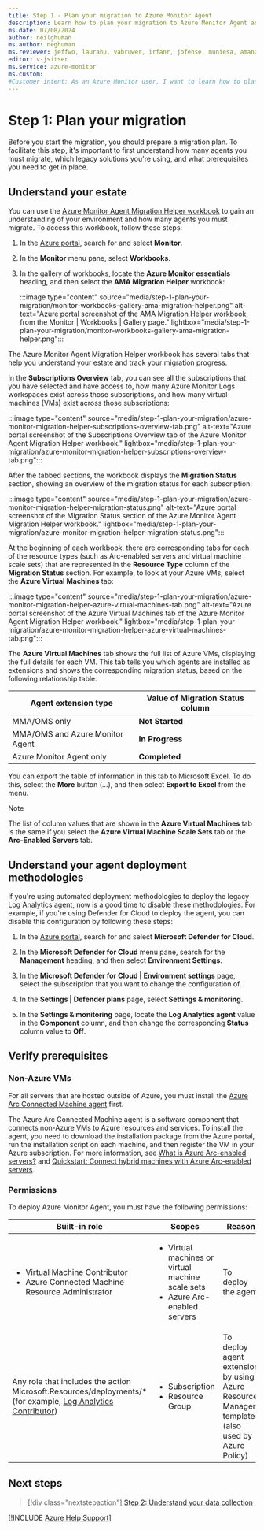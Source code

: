 ```yaml
---
title: Step 1 - Plan your migration to Azure Monitor Agent
description: Learn how to plan your migration to Azure Monitor Agent as the first step toward upgrading from the legacy Log Analytics Agent.
ms.date: 07/08/2024
author: neilghuman
ms.author: neghuman
ms.reviewer: jeffwo, laurahu, vabruwer, irfanr, jofehse, muniesa, amanan, v-leedennis
editor: v-jsitser
ms.service: azure-monitor
ms.custom: 
#Customer intent: As an Azure Monitor user, I want to learn how to plan a migration to Azure Monitor so that I can move on from using the legacy Log Analytics Agent.
---
```

# Step 1: Plan your migration

Before you start the migration, you should prepare a migration plan. To facilitate this step, it's important to first understand how many agents you must migrate, which legacy solutions you're using, and what prerequisites you need to get in place.

## Understand your estate

You can use the [Azure Monitor Agent Migration Helper workbook](/azure/azure-monitor/agents/azure-monitor-agent-migration-helper-workbook) to gain an understanding of your environment and how many agents you must migrate. To access this workbook, follow these steps:

1. In the [Azure portal][ap], search for and select **Monitor**.
1. In the **Monitor** menu pane, select **Workbooks**.
1. In the gallery of workbooks, locate the **Azure Monitor essentials** heading, and then select the **AMA Migration Helper** workbook:

   :::image type="content" source="media/step-1-plan-your-migration/monitor-workbooks-gallery-ama-migration-helper.png" alt-text="Azure portal screenshot of the AMA Migration Helper workbook, from the Monitor | Workbooks | Gallery page." lightbox="media/step-1-plan-your-migration/monitor-workbooks-gallery-ama-migration-helper.png":::

The Azure Monitor Agent Migration Helper workbook has several tabs that help you understand your estate and track your migration progress.

In the **Subscriptions Overview** tab, you can see all the subscriptions that you have selected and have access to, how many Azure Monitor Logs workspaces exist across those subscriptions, and how many virtual machines (VMs) exist across those subscriptions:

:::image type="content" source="media/step-1-plan-your-migration/azure-monitor-migration-helper-subscriptions-overview-tab.png" alt-text="Azure portal screenshot of the Subscriptions Overview tab of the Azure Monitor Agent Migration Helper workbook." lightbox="media/step-1-plan-your-migration/azure-monitor-migration-helper-subscriptions-overview-tab.png":::

After the tabbed sections, the workbook displays the **Migration Status** section, showing an overview of the migration status for each subscription:

:::image type="content" source="media/step-1-plan-your-migration/azure-monitor-migration-helper-migration-status.png" alt-text="Azure portal screenshot of the Migration Status section of the Azure Monitor Agent Migration Helper workbook." lightbox="media/step-1-plan-your-migration/azure-monitor-migration-helper-migration-status.png":::

At the beginning of each workbook, there are corresponding tabs for each of the resource types (such as Arc-enabled servers and virtual machine scale sets) that are represented in the **Resource Type** column of the **Migration Status** section. For example, to look at your Azure VMs, select the **Azure Virtual Machines** tab:

:::image type="content" source="media/step-1-plan-your-migration/azure-monitor-migration-helper-azure-virtual-machines-tab.png" alt-text="Azure portal screenshot of the Azure Virtual Machines tab of the Azure Monitor Agent Migration Helper workbook." lightbox="media/step-1-plan-your-migration/azure-monitor-migration-helper-azure-virtual-machines-tab.png":::

The **Azure Virtual Machines** tab shows the full list of Azure VMs, displaying the full details for each VM. This tab tells you which agents are installed as extensions and shows the corresponding migration status, based on the following relationship table.

| Agent extension type            | Value of Migration Status column |
|---------------------------------|----------------------------------|
| MMA/OMS only                    | **Not Started**                  |
| MMA/OMS and Azure Monitor Agent | **In Progress**                  |
| Azure Monitor Agent only        | **Completed**                    |

You can export the table of information in this tab to Microsoft Excel. To do this, select the **More** button (...), and then select **Export to Excel** from the menu.

> [!NOTE]
> The list of column values that are shown in the **Azure Virtual Machines** tab is the same if you select the **Azure Virtual Machine Scale Sets** tab or the **Arc-Enabled Servers** tab.

## Understand your agent deployment methodologies

If you're using automated deployment methodologies to deploy the legacy Log Analytics agent, now is a good time to disable these methodologies. For example, if you're using Defender for Cloud to deploy the agent, you can disable this configuration by following these steps:

1. In the [Azure portal][ap], search for and select **Microsoft Defender for Cloud**.

1. In the **Microsoft Defender for Cloud** menu pane, search for the **Management** heading, and then select **Environment Settings**.

1. In the **Microsoft Defender for Cloud | Environment settings** page, select the subscription that you want to change the configuration of.

1. In the **Settings | Defender plans** page, select **Settings & monitoring**.

1. In the **Settings & monitoring** page, locate the **Log Analytics agent** value in the **Component** column, and then change the corresponding **Status** column value to **Off**.

## Verify prerequisites

### Non-Azure VMs

For all servers that are hosted outside of Azure, you must install the [Azure Arc Connected Machine agent](/azure/azure-arc/servers/agent-overview) first.

The Azure Arc Connected Machine agent is a software component that connects non-Azure VMs to Azure resources and services. To install the agent, you need to download the installation package from the Azure portal, run the installation script on each machine, and then register the VM in your Azure subscription. For more information, see [What is Azure Arc-enabled servers?](/azure/azure-arc/servers/overview) and [Quickstart: Connect hybrid machines with Azure Arc-enabled servers](/azure/azure-arc/servers/learn/quick-enable-hybrid-vm).

### Permissions

To deploy Azure Monitor Agent, you must have the following permissions:

| Built-in role | Scopes | Reason |
|--|--|--|
| <ul> <li>Virtual Machine Contributor</li> <li>Azure Connected Machine Resource Administrator</li> </ul> | <ul> <li>Virtual machines or virtual machine scale sets</li> <li>Azure Arc-enabled servers</li> </ul> | To deploy the agent |
| Any role that includes the action Microsoft.Resources/deployments/* (for example, [Log Analytics Contributor](/azure/role-based-access-control/built-in-roles#log-analytics-contributor)) | <ul> <li>Subscription</li> <li>Resource Group</li> </ul> | To deploy agent extension by using Azure Resource Manager templates (also used by Azure Policy) |

## Next steps

> [!div class="nextstepaction"]
> [Step 2: Understand your data collection](step-2-understand-your-data-collection.md)

[!INCLUDE [Azure Help Support](../../../../includes/azure-help-support.md)]

[ap]: https://portal.azure.com
